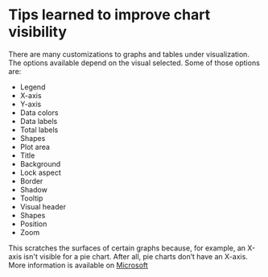 # Tips learned to improve chart visibility
There are many customizations to graphs and tables under visualization. The options available depend on the visual selected. Some of those options are:

* Legend
* X-axis
* Y-axis
* Data colors
* Data labels
* Total labels
* Shapes
* Plot area
* Title
* Background
* Lock aspect
* Border
* Shadow
* Tooltip
* Visual header
* Shapes
* Position
* Zoom

This scratches the surfaces of certain graphs because, for example, an X-axis isn't visible for a pie chart. After all, pie charts don’t have an X-axis.
More information is available on [Microsoft](https://learn.microsoft.com/en-us/power-bi/visuals/service-getting-started-with-color-formatting-and-axis-properties)
